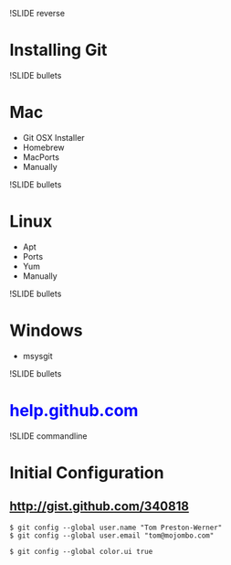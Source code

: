 !SLIDE reverse

# Installing Git

!SLIDE bullets

# Mac

* Git OSX Installer
* Homebrew
* MacPorts
* Manually

!SLIDE bullets

# Linux

* Apt
* Ports
* Yum
* Manually

!SLIDE bullets

# Windows

* msysgit

!SLIDE bullets

# <span style="color: blue;">help.github.com</span>

!SLIDE commandline

# Initial Configuration

## <span style="color: blue;">http://gist.github.com/340818</span>

    $ git config --global user.name "Tom Preston-Werner"
    $ git config --global user.email "tom@mojombo.com"
    
    $ git config --global color.ui true
